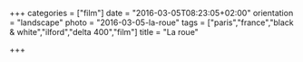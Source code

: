 +++
categories = ["film"]
date = "2016-03-05T08:23:05+02:00"
orientation = "landscape"
photo = "2016-03-05-la-roue"
tags = ["paris","france","black & white","ilford","delta 400","film"]
title = "La roue"

+++
